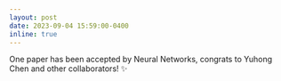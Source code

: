 ```yaml
---
layout: post
date: 2023-09-04 15:59:00-0400
inline: true
---
```


One paper has been accepted by Neural Networks, congrats to Yuhong Chen and other collaborators! :sparkles:

